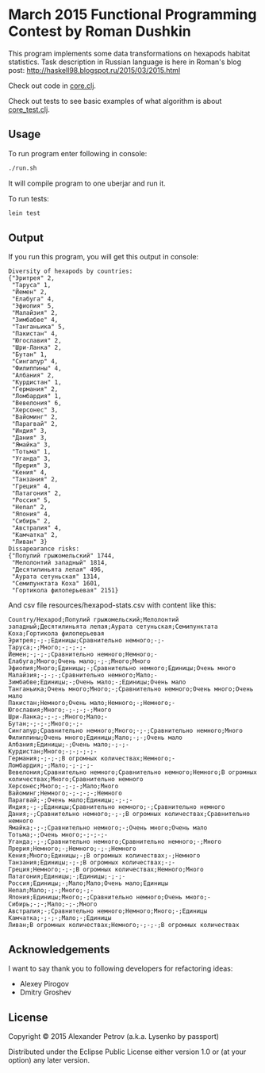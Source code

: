 # March 2015 Functional Programming Contest by Roman Dushkin

This program implements some data transformations on hexapods habitat statistics.
Task description in Russian language is here in Roman's blog post: http://haskell98.blogspot.ru/2015/03/2015.html

Check out code in [core.clj](https://github.com/alexpetrov/fp-contest-data-transformations/blob/master/src/fp_contest_data_transformations/core.clj).

Check out tests to see basic examples of what algorithm is about [core_test.clj](https://github.com/alexpetrov/fp-contest-data-transformations/blob/master/test/fp_contest_data_transformations/core_test.clj).

## Usage

To run program enter following in console:

``` bash
./run.sh
```
It will compile program to one uberjar and run it.

To run tests:

``` bash
lein test
```

## Output

If you run this program, you will get this output in console:

```
Diversity of hexapods by countries:
{"Эритрея" 2,
 "Таруса" 1,
 "Йемен" 2,
 "Елабуга" 4,
 "Эфиопия" 5,
 "Малайзия" 2,
 "Зимбабве" 4,
 "Танганьика" 5,
 "Пакистан" 4,
 "Югославия" 2,
 "Шри-Ланка" 2,
 "Бутан" 1,
 "Сингапур" 4,
 "Филиппины" 4,
 "Албания" 2,
 "Курдистан" 1,
 "Германия" 2,
 "Ломбардия" 1,
 "Вевелония" 6,
 "Херсонес" 3,
 "Вайоминг" 2,
 "Парагвай" 2,
 "Индия" 3,
 "Дания" 3,
 "Ямайка" 3,
 "Тотьма" 1,
 "Уганда" 3,
 "Прерия" 3,
 "Кения" 4,
 "Танзания" 2,
 "Греция" 4,
 "Патагония" 2,
 "Россия" 5,
 "Непал" 2,
 "Япония" 4,
 "Сибирь" 2,
 "Австралия" 4,
 "Камчатка" 2,
 "Ливан" 3}
Dissapearance risks:
{"Популий грыжомельский" 1744,
 "Мелолонтий западный" 1814,
 "Десятилиньята лепая" 496,
 "Аурата сетуньская" 1314,
 "Семипунктата Коха" 1601,
 "Гортикола филоперьевая" 2151}
```

And csv file resources/hexapod-stats.csv with content like this:

```
Country/Hexapod;Популий грыжомельский;Мелолонтий западный;Десятилиньята лепая;Аурата сетуньская;Семипунктата Коха;Гортикола филоперьевая
Эритрея;-;-;Единицы;Сравнительно немного;-;-
Таруса;-;Много;-;-;-;-
Йемен;-;-;-;Сравнительно немного;Немного;-
Елабуга;Много;Очень мало;-;-;Много;Много
Эфиопия;Много;Единицы;-;Сравнительно немного;Единицы;Очень много
Малайзия;-;-;-;Сравнительно немного;Мало;-
Зимбабве;Единицы;-;Очень мало;-;Единицы;Очень мало
Танганьика;Очень много;Много;-;Сравнительно немного;Очень много;Очень мало
Пакистан;Немного;Очень мало;Немного;-;Немного;-
Югославия;Много;-;-;-;-;Много
Шри-Ланка;-;-;-;Много;Мало;-
Бутан;-;-;-;Много;-;-
Сингапур;Сравнительно немного;Много;-;-;Сравнительно немного;Много
Филиппины;Очень много;Единицы;Мало;-;-;Очень мало
Албания;Единицы;-;Очень мало;-;-;-
Курдистан;Много;-;-;-;-;-
Германия;-;-;-;В огромных количествах;Немного;-
Ломбардия;-;Мало;-;-;-;-
Вевелония;Сравнительно немного;Сравнительно немного;Немного;В огромных количествах;Много;Сравнительно немного
Херсонес;Много;-;-;-;Мало;Много
Вайоминг;Немного;-;-;-;-;Немного
Парагвай;-;Очень мало;Единицы;-;-;-
Индия;-;-;Единицы;Сравнительно немного;-;Сравнительно немного
Дания;-;Сравнительно немного;-;-;В огромных количествах;Сравнительно немного
Ямайка;-;-;Сравнительно немного;-;Очень много;Очень мало
Тотьма;-;Очень много;-;-;-;-
Уганда;-;-;Сравнительно немного;Сравнительно немного;-;Много
Прерия;Немного;-;Немного;-;-;Немного
Кения;Много;Единицы;-;В огромных количествах;-;Немного
Танзания;Единицы;-;-;В огромных количествах;-;-
Греция;Немного;-;-;В огромных количествах;Немного;Много
Патагония;Единицы;-;Единицы;-;-;-
Россия;Единицы;-;Мало;Мало;Очень мало;Единицы
Непал;Мало;-;-;Много;-;-
Япония;Единицы;Много;-;Сравнительно немного;Очень много;-
Сибирь;-;-;Мало;-;-;Много
Австралия;-;Сравнительно немного;Немного;Много;-;Единицы
Камчатка;-;-;-;Мало;-;Единицы
Ливан;В огромных количествах;Немного;-;-;-;В огромных количествах
```

## Acknowledgements

I want to say thank you to following developers for refactoring ideas:

- Alexey Pirogov
- Dmitry Groshev

## License

Copyright © 2015 Alexander Petrov (a.k.a. Lysenko by passport)

Distributed under the Eclipse Public License either version 1.0 or (at
your option) any later version.
